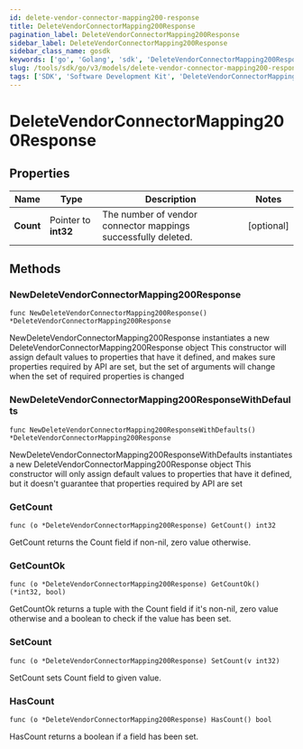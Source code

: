 ```yaml
---
id: delete-vendor-connector-mapping200-response
title: DeleteVendorConnectorMapping200Response
pagination_label: DeleteVendorConnectorMapping200Response
sidebar_label: DeleteVendorConnectorMapping200Response
sidebar_class_name: gosdk
keywords: ['go', 'Golang', 'sdk', 'DeleteVendorConnectorMapping200Response', 'DeleteVendorConnectorMapping200Response'] 
slug: /tools/sdk/go/v3/models/delete-vendor-connector-mapping200-response
tags: ['SDK', 'Software Development Kit', 'DeleteVendorConnectorMapping200Response', 'DeleteVendorConnectorMapping200Response']
---
```


# DeleteVendorConnectorMapping200Response

## Properties

Name | Type | Description | Notes
------------ | ------------- | ------------- | -------------
**Count** | Pointer to **int32** | The number of vendor connector mappings successfully deleted. | [optional] 

## Methods

### NewDeleteVendorConnectorMapping200Response

`func NewDeleteVendorConnectorMapping200Response() *DeleteVendorConnectorMapping200Response`

NewDeleteVendorConnectorMapping200Response instantiates a new DeleteVendorConnectorMapping200Response object
This constructor will assign default values to properties that have it defined,
and makes sure properties required by API are set, but the set of arguments
will change when the set of required properties is changed

### NewDeleteVendorConnectorMapping200ResponseWithDefaults

`func NewDeleteVendorConnectorMapping200ResponseWithDefaults() *DeleteVendorConnectorMapping200Response`

NewDeleteVendorConnectorMapping200ResponseWithDefaults instantiates a new DeleteVendorConnectorMapping200Response object
This constructor will only assign default values to properties that have it defined,
but it doesn't guarantee that properties required by API are set

### GetCount

`func (o *DeleteVendorConnectorMapping200Response) GetCount() int32`

GetCount returns the Count field if non-nil, zero value otherwise.

### GetCountOk

`func (o *DeleteVendorConnectorMapping200Response) GetCountOk() (*int32, bool)`

GetCountOk returns a tuple with the Count field if it's non-nil, zero value otherwise
and a boolean to check if the value has been set.

### SetCount

`func (o *DeleteVendorConnectorMapping200Response) SetCount(v int32)`

SetCount sets Count field to given value.

### HasCount

`func (o *DeleteVendorConnectorMapping200Response) HasCount() bool`

HasCount returns a boolean if a field has been set.


